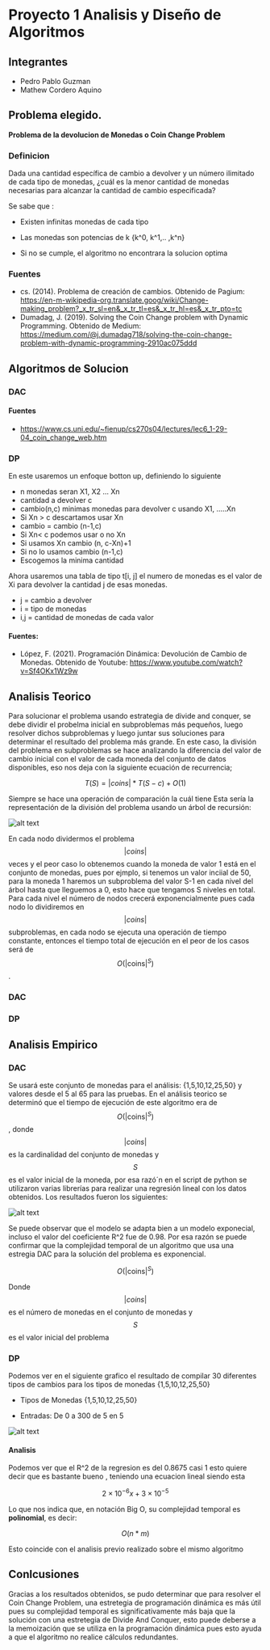# Proyecto 1 Analisis y Diseño de Algoritmos

## Integrantes

- Pedro Pablo Guzman
- Mathew Cordero Aquino

## Problema elegido.

**Problema de la devolucion de Monedas o Coin Change Problem**

### Definicion

Dada una cantidad específica de cambio a devolver y un número ilimitado de cada tipo de monedas, ¿cuál es la menor cantidad de monedas necesarias para alcanzar la cantidad de cambio especificada?


Se sabe que :

- Existen infinitas monedas de cada tipo

- Las monedas son potencias de k {k^0, k^1,.. ,k^n}
- Si no se cumple, el algoritmo no encontrara la solucion optima

### Fuentes


- cs. (2014). Problema de creación de cambios. Obtenido de Pagium: https://en-m-wikipedia-org.translate.goog/wiki/Change-making_problem?_x_tr_sl=en&_x_tr_tl=es&_x_tr_hl=es&_x_tr_pto=tc
- Dumadag, J. (2019). Solving the Coin Change problem with Dynamic Programming. Obtenido de Medium: https://medium.com/@j.dumadag718/solving-the-coin-change-problem-with-dynamic-programming-2910ac075ddd 




## Algoritmos de Solucion

### DAC


#### Fuentes

- https://www.cs.uni.edu/~fienup/cs270s04/lectures/lec6_1-29-04_coin_change_web.htm

### DP


En este usaremos un enfoque botton up, definiendo lo siguiente

- n monedas seran X1, X2 ... Xn
- cantidad a devolver c
- cambio(n,c) minimas monedas para devolver c usando X1, .....Xn
- Si Xn > c descartamos usar Xn
- cambio  = cambio (n-1,c)
- Si Xn< c podemos usar o no Xn
- Si usamos Xn cambio (n, c-Xn)+1
- Si no lo usamos cambio (n-1,c)
- Escogemos la minima cantidad

Ahora usaremos una tabla de tipo t[i, j] el numero de monedas es el valor de Xi para devolver la cantidad j de esas monedas.

- j = cambio a devolver
- i = tipo de monedas
- i,j = cantidad de monedas de cada valor

#### Fuentes:

- López, F. (2021). Programación Dinámica: Devolución de Cambio de Monedas. Obtenido de Youtube: https://www.youtube.com/watch?v=Sf4OKx1Wz9w


## Analisis Teorico

Para solucionar el problema usando estrategia de divide and conquer, se debe dividir el probelma inicial en subproblemas más pequeños, luego resolver dichos subproblemas y luego juntar sus soluciones para determinar el resultado del problema más grande. En este caso, la división del problema en subproblemas se hace analizando la diferencia del valor de cambio inicial con el valor de cada moneda del conjunto de datos disponibles, eso nos deja con la siguiente ecuación de recurrencia; 

$$
T(S) = |coins| * T(S-c) + O(1)
$$

Siempre se hace una operación de comparación la cuál tiene 
Esta sería la representación de la división del problema usando un árbol de recursión: 

![alt text](Arbol_recursion.png)

En cada nodo dividermos el problema $$|coins|$$ veces y el peor caso lo obtenemos cuando la moneda de valor 1 está en el conjunto de monedas, pues por ejmplo, si tenemos un valor inciial de 50, para la moneda 1 haremos un subproblema del valor S-1 en cada nivel del árbol hasta que lleguemos a 0, esto hace que tengamos S niveles en total. Para cada nivel el número de nodos crecerá exponencialmente pues cada nodo lo dividiremos en $$|coins|$$ subproblemas, en cada nodo se ejecuta una operación de tiempo constante, entonces el tiempo total de ejecución en el peor de los casos será de $$O(|\text{coins}|^S)$$. 

### DAC

### DP


## Analisis Empirico

### DAC

Se usará este conjunto de monedas para el análisis: {1,5,10,12,25,50} y valores desde el 5 al 65 para las pruebas. 
En el análisis teorico se determinó que el tiempo de ejecución de este algoritmo era de $$O(|\text{coins}|^S)$$, donde $$|coins|$$ es la cardinalidad del conjunto de monedas y $$S$$ es el valor inicial de la moneda, por esa razó´n en el script de python se utilizaron varias librerías para realizar una regresión lineal con los datos obtenidos. Los resultados fueron los siguientes:


![alt text](coin_change_dac_regressions.png)

Se puede observar que el modelo se adapta bien a un modelo exponecial, incluso el valor del coeficiente R^2 fue de 0.98. Por esa razón se puede confirmar que la complejidad temporal de un algoritmo que usa una estregia DAC para la solución del problema es exponencial. 

$$O(|\text{coins}|^S)$$

Donde $$|coins|$$ es el número de monedas en el conjunto de monedas y $$S$$ es el valor inicial del problema 


### DP
Podemos ver en el siguiente grafico el resultado de compilar 30 diferentes tipos de cambios para los tipos de monedas {1,5,10,12,25,50}

- Tipos de Monedas
{1,5,10,12,25,50}

- Entradas:
De 0 a 300 de 5 en 5

![alt text](image-1.png)

#### Analisis

Podemos ver que el R^2 de la regresion es del 0.8675 casi 1 esto quiere decir que es bastante bueno , teniendo una ecuacion lineal siendo esta

$$
2 \times 10^{-6} x + 3 \times 10^{-5}
$$


Lo que nos indica que, en notación Big O, su complejidad temporal es **polinomial**, es decir:

$$
O(n * m)
$$


Esto coincide con el analisis previo realizado sobre el mismo algoritmo

## Conlcusiones

Gracias a los resultados obtenidos, se pudo determinar que para resolver el Coin Change Problem, una estretegia de programación dinámica es más útil pues su complejidad temporal es significativamente más baja que la solución con una estretegia de Divide And Conquer, esto puede deberse a la memoización que se utiliza en la programación dinámica pues esto ayuda a que el algoritmo no realice cálculos redundantes. 